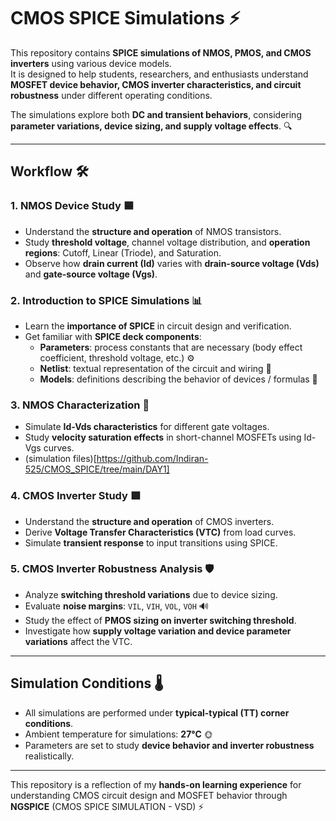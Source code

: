 # CMOS SPICE Simulations ⚡

This repository contains **SPICE simulations of NMOS, PMOS, and CMOS inverters** using various device models.  
It is designed to help students, researchers, and enthusiasts understand **MOSFET device behavior, CMOS inverter characteristics, and circuit robustness** under different operating conditions.  

The simulations explore both **DC and transient behaviors**, considering **parameter variations, device sizing, and supply voltage effects**. 🔍

---

## Workflow 🛠️

### 1. NMOS Device Study 🟦
- Understand the **structure and operation** of NMOS transistors.
- Study **threshold voltage**, channel voltage distribution, and **operation regions**: Cutoff, Linear (Triode), and Saturation.
- Observe how **drain current (Id)** varies with **drain-source voltage (Vds)** and **gate-source voltage (Vgs)**.

### 2. Introduction to SPICE Simulations 📊
- Learn the **importance of SPICE** in circuit design and verification.
- Get familiar with **SPICE deck components**:
  - **Parameters**: process constants that are necessary (body effect coefficient, threshold voltage, etc.) ⚙️
  - **Netlist**: textual representation of the circuit and wiring 📝
  - **Models**: definitions describing the behavior of devices / formulas 📐

### 3. NMOS Characterization 🔬
- Simulate **Id-Vds characteristics** for different gate voltages.
- Study **velocity saturation effects** in short-channel MOSFETs using Id-Vgs curves.
- (simulation files)[https://github.com/Indiran-525/CMOS_SPICE/tree/main/DAY1]

### 4. CMOS Inverter Study 🟩
- Understand the **structure and operation** of CMOS inverters.
- Derive **Voltage Transfer Characteristics (VTC)** from load curves.
- Simulate **transient response** to input transitions using SPICE.

### 5. CMOS Inverter Robustness Analysis 🛡️
- Analyze **switching threshold variations** due to device sizing.
- Evaluate **noise margins**: `VIL`, `VIH`, `VOL`, `VOH` 🔊
- Study the effect of **PMOS sizing on inverter switching threshold**.
- Investigate how **supply voltage variation and device parameter variations** affect the VTC.

---

## Simulation Conditions 🌡️

- All simulations are performed under **typical-typical (TT) corner conditions**.
- Ambient temperature for simulations: **27°C** 🌞
- Parameters are set to study **device behavior and inverter robustness** realistically.

---

This repository is a reflection of my **hands-on learning experience** for understanding CMOS circuit design and MOSFET behavior through **NGSPICE** (CMOS SPICE SIMULATION - VSD) ⚡
